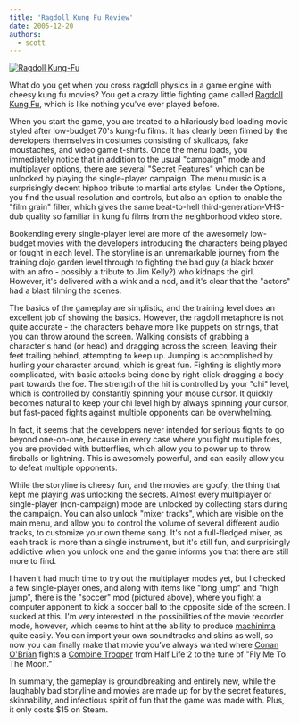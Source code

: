 ```yaml
---
title: 'Ragdoll Kung Fu Review'
date: 2005-12-20
authors:
  - scott
---
```


[![Ragdoll Kung-Fu](/images/blog-photos/ragdollkungfu.jpg)](/images/blog-photos/ragdollkungfu.jpg)

What do you get when you cross ragdoll physics in a game engine with cheesy kung fu movies? You get a crazy little fighting game called [Ragdoll Kung Fu](http://www.ragdollkungfu.com/), which is like nothing you've ever played before.

When you start the game, you are treated to a hilariously bad loading movie styled after low-budget 70's kung-fu films. It has clearly been filmed by the developers themselves in costumes consisting of skullcaps, fake moustaches, and video game t-shirts. Once the menu loads, you immediately notice that in addition to the usual "campaign" mode and multiplayer options, there are several "Secret Features" which can be unlocked by playing the single-player campaign. The menu music is a surprisingly decent hiphop tribute to martial arts styles. Under the Options, you find the usual resolution and controls, but also an option to enable the "film grain" filter, which gives the same beat-to-hell third-generation-VHS-dub quality so familiar in kung fu films from the neighborhood video store.

Bookending every single-player level are more of the awesomely low-budget movies with the developers introducing the characters being played or fought in each level. The storyline is an unremarkable journey from the training dojo garden level through to fighting the bad guy (a black boxer with an afro - possibly a tribute to Jim Kelly?) who kidnaps the girl. However, it's delivered with a wink and a nod, and it's clear that the "actors" had a blast filming the scenes.

The basics of the gameplay are simplistic, and the training level does an excellent job of showing the basics. However, the ragdoll metaphore is not quite accurate - the characters behave more like puppets on strings, that you can throw around the screen. Walking consists of grabbing a character's hand (or head) and dragging across the screen, leaving their feet trailing behind, attempting to keep up. Jumping is accomplished by hurling your character around, which is great fun. Fighting is slightly more complicated, with basic attacks being done by right-click-dragging a body part towards the foe. The strength of the hit is controlled by your "chi" level, which is controlled by constantly spinning your mouse cursor. It quickly becomes natural to keep your chi level high by always spinning your cursor, but fast-paced fights against multiple opponents can be overwhelming.

In fact, it seems that the developers never intended for serious fights to go beyond one-on-one, because in every case where you fight multiple foes, you are provided with butterflies, which allow you to power up to throw fireballs or lightning. This is awesomely powerful, and can easily allow you to defeat multiple opponents.

While the storyline is cheesy fun, and the movies are goofy, the thing that kept me playing was unlocking the secrets. Almost every multiplayer or single-player (non-campaign) mode are unlocked by collecting stars during the campaign. You can also unlock "mixer tracks", which are visible on the main menu, and allow you to control the volume of several different audio tracks, to customize your own theme song. It's not a full-fledged mixer, as each track is more than a single instrument, but it's still fun, and surprisingly addictive when you unlock one and the game informs you that there are still more to find.

I haven't had much time to try out the multiplayer modes yet, but I checked a few single-player ones, and along with items like "long jump" and "high jump", there is the "soccer" mod (pictured above), where you fight a computer apponent to kick a soccer ball to the opposite side of the screen. I sucked at this. I'm very interested in the possibilities of the movie recorder mode, however, which seems to hint at the ability to produce [machinima](http://en.wikipedia.org/wiki/Machinima) quite easily. You can import your own soundtracks and skins as well, so now you can finally make that movie you've always wanted where [Conan O'Brian](http://apbit.com/rdkf/conanobrienskin.html) fights a [Combine Trooper](http://www.rdkf.net/index.php?module=download&do=showfile&id=17&sid=f781ca21e708c07615a4bdfe9738aba7) from Half Life 2 to the tune of "Fly Me To The Moon."

In summary, the gameplay is groundbreaking and entirely new, while the laughably bad storyline and movies are made up for by the secret features, skinnability, and infectious spirit of fun that the game was made with. Plus, it only costs $15 on Steam.
